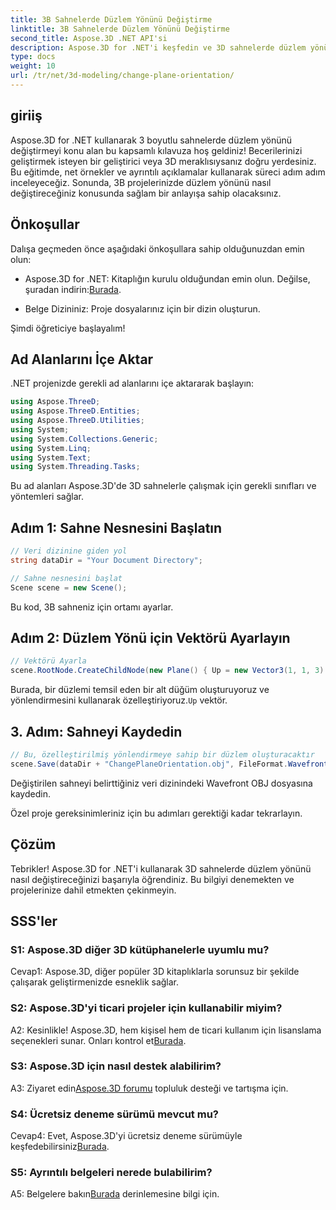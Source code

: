 ```yaml
---
title: 3B Sahnelerde Düzlem Yönünü Değiştirme
linktitle: 3B Sahnelerde Düzlem Yönünü Değiştirme
second_title: Aspose.3D .NET API'si
description: Aspose.3D for .NET'i keşfedin ve 3D sahnelerde düzlem yönünü değiştirme konusunda uzmanlaşın. Sorunsuz entegrasyon için adım adım kılavuzumuzu izleyin.
type: docs
weight: 10
url: /tr/net/3d-modeling/change-plane-orientation/
---
```

## giriiş

Aspose.3D for .NET kullanarak 3 boyutlu sahnelerde düzlem yönünü değiştirmeyi konu alan bu kapsamlı kılavuza hoş geldiniz! Becerilerinizi geliştirmek isteyen bir geliştirici veya 3D meraklısıysanız doğru yerdesiniz. Bu eğitimde, net örnekler ve ayrıntılı açıklamalar kullanarak süreci adım adım inceleyeceğiz. Sonunda, 3B projelerinizde düzlem yönünü nasıl değiştireceğiniz konusunda sağlam bir anlayışa sahip olacaksınız.

## Önkoşullar

Dalışa geçmeden önce aşağıdaki önkoşullara sahip olduğunuzdan emin olun:

-  Aspose.3D for .NET: Kitaplığın kurulu olduğundan emin olun. Değilse, şuradan indirin:[Burada](https://releases.aspose.com/3d/net/).

- Belge Dizininiz: Proje dosyalarınız için bir dizin oluşturun.

Şimdi öğreticiye başlayalım!

## Ad Alanlarını İçe Aktar

.NET projenizde gerekli ad alanlarını içe aktararak başlayın:

```csharp
using Aspose.ThreeD;
using Aspose.ThreeD.Entities;
using Aspose.ThreeD.Utilities;
using System;
using System.Collections.Generic;
using System.Linq;
using System.Text;
using System.Threading.Tasks;
```

Bu ad alanları Aspose.3D'de 3D sahnelerle çalışmak için gerekli sınıfları ve yöntemleri sağlar.

## Adım 1: Sahne Nesnesini Başlatın

```csharp
// Veri dizinine giden yol
string dataDir = "Your Document Directory";

// Sahne nesnesini başlat
Scene scene = new Scene();
```

Bu kod, 3B sahneniz için ortamı ayarlar.

## Adım 2: Düzlem Yönü için Vektörü Ayarlayın

```csharp
// Vektörü Ayarla
scene.RootNode.CreateChildNode(new Plane() { Up = new Vector3(1, 1, 3) });
```

 Burada, bir düzlemi temsil eden bir alt düğüm oluşturuyoruz ve yönlendirmesini kullanarak özelleştiriyoruz.`Up` vektör.

## 3. Adım: Sahneyi Kaydedin

```csharp
// Bu, özelleştirilmiş yönlendirmeye sahip bir düzlem oluşturacaktır
scene.Save(dataDir + "ChangePlaneOrientation.obj", FileFormat.WavefrontOBJ);
```

Değiştirilen sahneyi belirttiğiniz veri dizinindeki Wavefront OBJ dosyasına kaydedin.

Özel proje gereksinimleriniz için bu adımları gerektiği kadar tekrarlayın.

## Çözüm

Tebrikler! Aspose.3D for .NET'i kullanarak 3D sahnelerde düzlem yönünü nasıl değiştireceğinizi başarıyla öğrendiniz. Bu bilgiyi denemekten ve projelerinize dahil etmekten çekinmeyin.

## SSS'ler

### S1: Aspose.3D diğer 3D kütüphanelerle uyumlu mu?

Cevap1: Aspose.3D, diğer popüler 3D kitaplıklarla sorunsuz bir şekilde çalışarak geliştirmenizde esneklik sağlar.

### S2: Aspose.3D'yi ticari projeler için kullanabilir miyim?

 A2: Kesinlikle! Aspose.3D, hem kişisel hem de ticari kullanım için lisanslama seçenekleri sunar. Onları kontrol et[Burada](https://purchase.aspose.com/buy).

### S3: Aspose.3D için nasıl destek alabilirim?

 A3: Ziyaret edin[Aspose.3D forumu](https://forum.aspose.com/c/3d/18) topluluk desteği ve tartışma için.

### S4: Ücretsiz deneme sürümü mevcut mu?

 Cevap4: Evet, Aspose.3D'yi ücretsiz deneme sürümüyle keşfedebilirsiniz[Burada](https://releases.aspose.com/).

### S5: Ayrıntılı belgeleri nerede bulabilirim?

 A5: Belgelere bakın[Burada](https://reference.aspose.com/3d/net/) derinlemesine bilgi için.